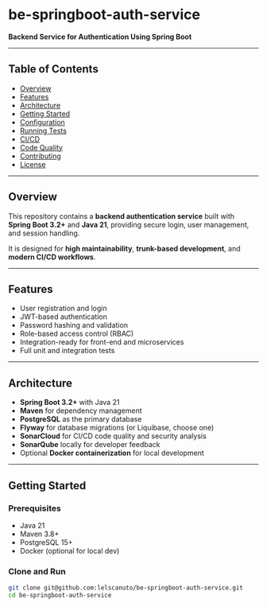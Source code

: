 # be-springboot-auth-service

**Backend Service for Authentication Using Spring Boot**

---

## Table of Contents

- [Overview](#overview)
- [Features](#features)
- [Architecture](#architecture)
- [Getting Started](#getting-started)
- [Configuration](#configuration)
- [Running Tests](#running-tests)
- [CI/CD](#cicd)
- [Code Quality](#code-quality)
- [Contributing](#contributing)
- [License](#license)

---

## Overview

This repository contains a **backend authentication service** built with **Spring Boot 3.2+** and **Java 21**, providing
secure login, user management, and session handling.

It is designed for **high maintainability**, **trunk-based development**, and **modern CI/CD workflows**.

---

## Features

- User registration and login
- JWT-based authentication
- Password hashing and validation
- Role-based access control (RBAC)
- Integration-ready for front-end and microservices
- Full unit and integration tests

---

## Architecture

- **Spring Boot 3.2+** with Java 21
- **Maven** for dependency management
- **PostgreSQL** as the primary database
- **Flyway** for database migrations (or Liquibase, choose one)
- **SonarCloud** for CI/CD code quality and security analysis
- **SonarQube** locally for developer feedback
- Optional **Docker containerization** for local development

---

## Getting Started

### Prerequisites

- Java 21
- Maven 3.8+
- PostgreSQL 15+
- Docker (optional for local dev)

### Clone and Run

```bash
git clone git@github.com:lelscanuto/be-springboot-auth-service.git
cd be-springboot-auth-service

